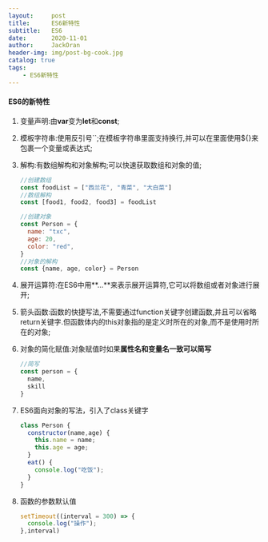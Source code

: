```yaml
---
layout:     post
title:      ES6新特性
subtitle:   ES6
date:       2020-11-01
author:     JackOran
header-img: img/post-bg-cook.jpg
catalog: true
tags:
    - ES6新特性
---
```


#### ES6的新特性

1. 变量声明:由**var**变为**let**和**const**;

2. 模板字符串:使用反引号``;在模板字符串里面支持换行,并可以在里面使用${}来包裹一个变量或表达式;

3. 解构:有数组解构和对象解构;可以快速获取数组和对象的值;

   ```js
   //创建数组
   const foodList = ["西兰花", "青菜", "大白菜"]
   //数组解构
   const [food1, food2, food3] = foodList
   ```

   ```js
   //创建对象
   const Person = {
     name: "txc",
     age: 20,
     color: "red",
   }
   //对象的解构
   const {name, age, color} = Person
   ```

4. 展开运算符:在ES6中用**...**来表示展开运算符,它可以将数组或者对象进行展开;

5. 箭头函数:函数的快捷写法,不需要通过function关键字创建函数,并且可以省略return关键字.但函数体内的this对象指的是定义时所在的对象,而不是使用时所在的对象;

6. 对象的简化赋值:对象赋值时如果**属性名和变量名一致可以简写**

   ```js
   //简写
   const person = {
     name,
     skill
   }
   ```

7. ES6面向对象的写法，引入了class关键字

   ```js
   class Person {
     constructor(name,age) {
       this.name = name;
       this.age = age;
     }
     eat() {
       console.log("吃饭");
     }
   }
   ```

8. 函数的参数默认值

   ```js
   setTimeout((interval = 300) => {
     console.log("操作");
   },interval)
   ```
